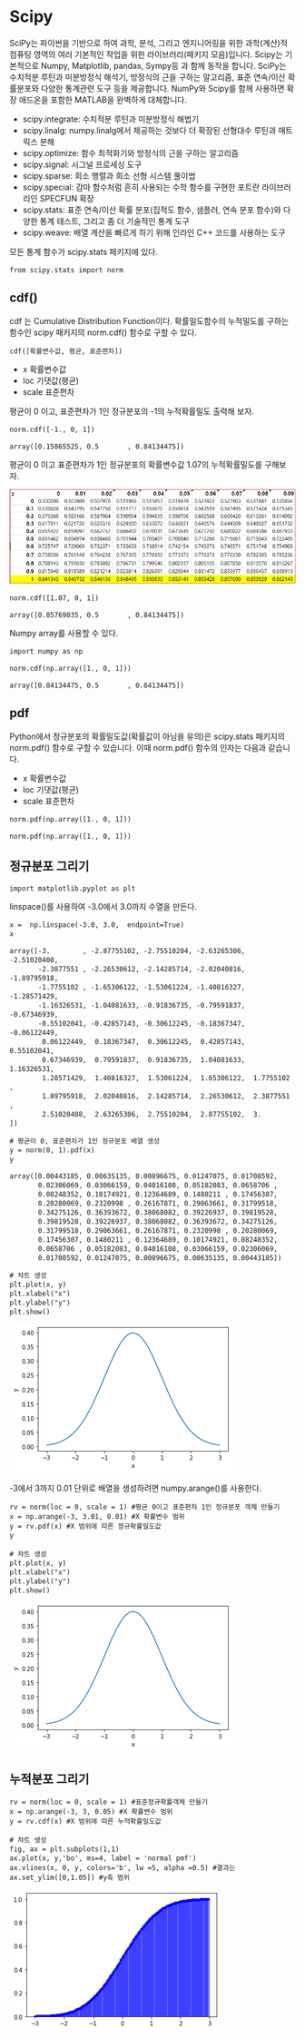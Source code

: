 # Scipy

SciPy는 파이썬을 기반으로 하여 과학, 분석, 그리고 엔지니어링을 위한 과학(계산)적 컴퓨팅 영역의 여러 기본적인 작업을 위한 라이브러리(패키지 모음)입니다. Scipy는 기본적으로 Numpy, Matplotlib, pandas, Sympy등 과 함께 동작을 합니다. SciPy는 수치적분 루틴과 미분방정식 해석기, 방정식의 근을 구하는 알고리즘, 표준 연속/이산 확률분포와 다양한 통계관련 도구 등을 제공합니다. NumPy와 Scipy를 함께 사용하면 확장 애드온을 포함한 MATLAB을 완벽하게 대체합니다.



* scipy.integrate: 수치적분 루틴과 미분방정식 해법기 
* scipy.linalg: numpy.linalg에서 제공하는 것보다 더 확장된 선형대수 루틴과 매트릭스 분해
* scipy.optimize: 함수 최적화기와 방정식의 근을 구하는 알고리즘 
* scipy.signal: 시그널 프로세싱 도구 
* scipy.sparse: 희소 행렬과 희소 선형 시스템 풀이법
* scipy.special: 감마 함수처럼 흔히 사용되는 수학 함수를 구현한 포트란 라이브러리인 SPECFUN 확장
* scipy.stats: 표준 연속/이산 확률 분포(집적도 함수, 샘플러, 연속 분포 함수)와 다양한 통계 테스트, 그리고 좀 더 기술적인 통계 도구
* scipy.weave: 배열 계산을 빠르게 하기 위해 인라인 C++ 코드를 사용하는 도구

모든 통계 함수가 scipy.stats 패키지에 있다.


```
from scipy.stats import norm
```


## cdf()
cdf 는 Cumulative Distribution Function이다. 확률밀도함수의 누적밀도를 구하는 함수인 scipy 패키지의 norm.cdf() 함수로 구할 수 있다. 

```
cdf([확률변수값, 평균, 표준편차])
```

* x 확률변수값
* loc 기댓값(평균)
* scale 표준편차 


평균이 0 이고, 표준편차가 1인 정규분포의 -1의 누적확률밀도 출력해 보자. 


```
norm.cdf([-1., 0, 1])
```

```
array([0.15865525, 0.5       , 0.84134475])
```

평균이 0 이고 표준편차가 1인 정규분포의 확률변수값 1.07의 누적확률밀도를 구해보자.

![](../.gitbook/assets/scipy/scipy01.png)


```
norm.cdf([1.07, 0, 1])
```
```
array([0.85769035, 0.5       , 0.84134475])
```


Numpy array를 사용할 수 있다. 

```
import numpy as np
```
```
norm.cdf(np.array([1., 0, 1]))
```
```
array([0.84134475, 0.5       , 0.84134475])
```


## pdf
Python에서 정규분포의 확률밀도값(확률값이 아님을 유의)은 scipy.stats 패키지의 norm.pdf() 함수로 구할 수 있습니다. 이때 norm.pdf() 함수의 인자는 다음과 같습니다.

* x 확률변수값
* loc 기댓값(평균)
* scale 표준편차


```
norm.pdf(np.array([1., 0, 1]))
```
```
norm.pdf(np.array([1., 0, 1]))
```


##  정규분포 그리기


```
import matplotlib.pyplot as plt
```
linspace()를 사용하여 -3.0에서 3.0까지 수열을 만든다. 

```
x =  np.linspace(-3.0, 3.0,  endpoint=True)
x
```
```
array([-3.        , -2.87755102, -2.75510204, -2.63265306, -2.51020408,
       -2.3877551 , -2.26530612, -2.14285714, -2.02040816, -1.89795918,
       -1.7755102 , -1.65306122, -1.53061224, -1.40816327, -1.28571429,
       -1.16326531, -1.04081633, -0.91836735, -0.79591837, -0.67346939,
       -0.55102041, -0.42857143, -0.30612245, -0.18367347, -0.06122449,
        0.06122449,  0.18367347,  0.30612245,  0.42857143,  0.55102041,
        0.67346939,  0.79591837,  0.91836735,  1.04081633,  1.16326531,
        1.28571429,  1.40816327,  1.53061224,  1.65306122,  1.7755102 ,
        1.89795918,  2.02040816,  2.14285714,  2.26530612,  2.3877551 ,
        2.51020408,  2.63265306,  2.75510204,  2.87755102,  3.        ])
```

```
# 평균이 0, 표준편차가 1인 정규분포 배열 생성
y = norm(0, 1).pdf(x)
y
```
```
array([0.00443185, 0.00635135, 0.00896675, 0.01247075, 0.01708592,
       0.02306069, 0.03066159, 0.04016108, 0.05182083, 0.0658706 ,
       0.08248352, 0.10174921, 0.12364689, 0.1480211 , 0.17456307,
       0.20280069, 0.2320998 , 0.26167871, 0.29063661, 0.31799518,
       0.34275126, 0.36393672, 0.38068082, 0.39226937, 0.39819528,
       0.39819528, 0.39226937, 0.38068082, 0.36393672, 0.34275126,
       0.31799518, 0.29063661, 0.26167871, 0.2320998 , 0.20280069,
       0.17456307, 0.1480211 , 0.12364689, 0.10174921, 0.08248352,
       0.0658706 , 0.05182083, 0.04016108, 0.03066159, 0.02306069,
       0.01708592, 0.01247075, 0.00896675, 0.00635135, 0.00443185])
```


```
# 챠트 생성 
plt.plot(x, y) 
plt.xlabel("x") 
plt.ylabel("y") 
plt.show()
```       



![](../.gitbook/assets/scipy/scipy02.png)



-3에서 3까지 0.01 단위로 배열을 생성하려면 numpy.arange()를 사용한다.

```
rv = norm(loc = 0, scale = 1) #평균 0이고 표준편차 1인 정규분포 객체 만들기
x = np.arange(-3, 3.01, 0.01) #X 확률변수 범위
y = rv.pdf(x) #X 범위에 따른 정규확률밀도값
y

# 챠트 생성 
plt.plot(x, y) 
plt.xlabel("x") 
plt.ylabel("y") 
plt.show()
```


![](../.gitbook/assets/scipy/scipy03.png)





## 누적분포 그리기

```
rv = norm(loc = 0, scale = 1) #표준정규확률객체 만들기
x = np.arange(-3, 3, 0.05) #X 확률변수 범위
y = rv.cdf(x) #X 범위에 따른 누적확률밀도값

# 챠트 생성 
fig, ax = plt.subplots(1,1) 
ax.plot(x, y,'bo', ms=4, label = 'normal pmf')
ax.vlines(x, 0, y, colors='b', lw =5, alpha =0.5) #결과는
ax.set_ylim([0,1.05]) #y축 범위
```


![](../.gitbook/assets/scipy/scipy04.png)


